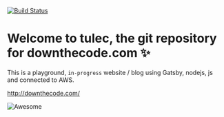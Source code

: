 [![Build Status](https://travis-ci.com/RajaBellebon/tulec.svg?branch=master)](https://travis-ci.com/RajaBellebon/tulec)

# Welcome to tulec, the git repository for downthecode.com :sparkles:

This is a playground, `in-progress` website / blog using Gatsby, nodejs, js and connected to AWS.

http://downthecode.com/

![Awesome](https://media.giphy.com/media/NsBknNwmmWE8WU1q2U/giphy.gif)
